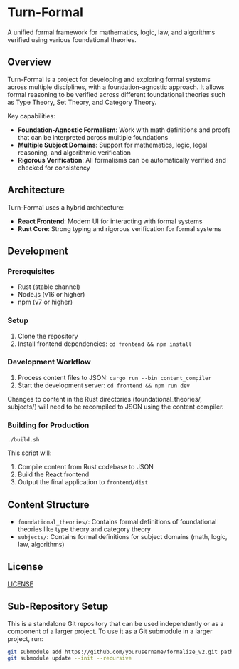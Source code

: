 # Turn-Formal

A unified formal framework for mathematics, logic, law, and algorithms verified using various foundational theories.

## Overview

Turn-Formal is a project for developing and exploring formal systems across multiple disciplines, with a foundation-agnostic approach. It allows formal reasoning to be verified across different foundational theories such as Type Theory, Set Theory, and Category Theory.

Key capabilities:

- **Foundation-Agnostic Formalism**: Work with math definitions and proofs that can be interpreted across multiple foundations
- **Multiple Subject Domains**: Support for mathematics, logic, legal reasoning, and algorithmic verification
- **Rigorous Verification**: All formalisms can be automatically verified and checked for consistency

## Architecture

Turn-Formal uses a hybrid architecture:

- **React Frontend**: Modern UI for interacting with formal systems
- **Rust Core**: Strong typing and rigorous verification for formal systems

## Development

### Prerequisites

- Rust (stable channel)
- Node.js (v16 or higher)
- npm (v7 or higher)

### Setup

1. Clone the repository
2. Install frontend dependencies: `cd frontend && npm install`

### Development Workflow

1. Process content files to JSON: `cargo run --bin content_compiler`
2. Start the development server: `cd frontend && npm run dev`

Changes to content in the Rust directories (foundational_theories/, subjects/) will need to be recompiled to JSON using the content compiler.

### Building for Production

```
./build.sh
```

This script will:

1. Compile content from Rust codebase to JSON
2. Build the React frontend
3. Output the final application to `frontend/dist`

## Content Structure

- `foundational_theories/`: Contains formal definitions of foundational theories like type theory and category theory
- `subjects/`: Contains formal definitions for subject domains (math, logic, law, algorithms)

## License

[LICENSE](LICENSE)

## Sub-Repository Setup

This is a standalone Git repository that can be used independently or as a component of a larger project.
To use it as a Git submodule in a larger project, run:

```bash
git submodule add https://github.com/yourusername/formalize_v2.git path/to/formalize_v2
git submodule update --init --recursive
```
